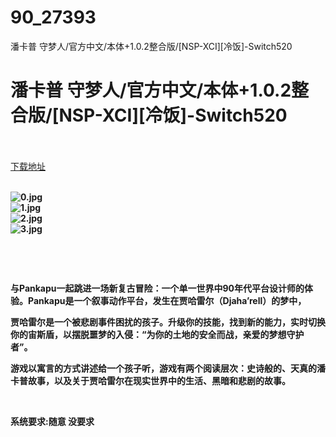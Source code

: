 # 90_27393
潘卡普 守梦人/官方中文/本体+1.0.2整合版/[NSP-XCI][冷饭]-Switch520
# 潘卡普 守梦人/官方中文/本体+1.0.2整合版/[NSP-XCI][冷饭]-Switch520
 <br/></br>
[下载地址](https://www.switch520.cc/article/27393 "下载地址")
<br/></br>

<p><strong><img title="0.jpg" src="https://www.switch520.cc/muke_img/2022_02_22_cea581b2fa7f0.jpg" alt="0.jpg"></strong><br>
<strong><img title="1.jpg" src="https://www.switch520.cc/muke_img/2022_02_22_fa27e1c5a603c.jpg" alt="1.jpg"></strong><br>
<strong><img title="2.jpg" src="https://www.switch520.cc/muke_img/2022_02_22_1018cf6f72cbb.jpg" alt="2.jpg"></strong><br>
<strong><img title="3.jpg" src="https://www.switch520.cc/muke_img/2022_02_22_c452443987603.jpg" alt="3.jpg">&nbsp;</strong></p>
<p>&nbsp;</p>
<p>&nbsp;</p>
<p><strong>与Pankapu一起跳进一场新复古冒险：一个单一世界中90年代平台设计师的体验。Pankapu是一个叙事动作平台，发生在贾哈雷尔（Djaha’rell）的梦中，</strong></p>
<p><strong>贾哈雷尔是一个被悲剧事件困扰的孩子。升级你的技能，找到新的能力，实时切换你的宙斯盾，以摆脱噩梦的入侵：“为你的土地的安全而战，亲爱的梦想守护者”。</strong></p>
<p><strong>游戏以寓言的方式讲述给一个孩子听，游戏有两个阅读层次：史诗般的、天真的潘卡普故事，以及关于贾哈雷尔在现实世界中的生活、黑暗和悲剧的故事。</strong></p>
<p>&nbsp;</p>
<p><strong>系统要求:随意 没要求</strong></p>



